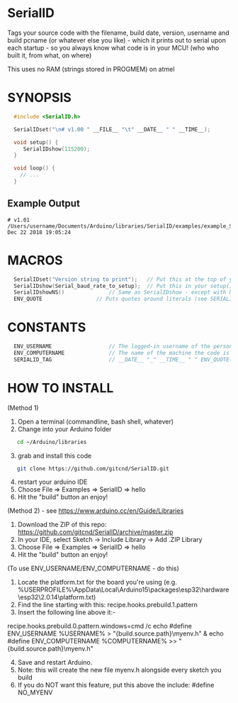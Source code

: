 # SerialID
Tags your source code with the filename, build date, version, username and build pcname (or whatever else you like) - which it prints out to serial upon each startup - so you always know what code is in your MCU! (who who built it, from what, on where)

This uses no RAM (strings stored in PROGMEM) on atmel


# SYNOPSIS

```C
  #include <SerialID.h>

  SerialIDset("\n# v1.00 " __FILE__ "\t" __DATE__ " " __TIME__);

  void setup() {                
     SerialIDshow(115200);
  }

  void loop() {
    // ...
  }
```

## Example Output

```text
# v1.01 /Users/username/Documents/Arduino/libraries/SerialID/examples/example_SerialID/example_SerialID.pde	Dec 22 2018 19:05:24
```

# MACROS

```C
  SerialIDset("Version string to print");	// Put this at the top of your code, so the compiler knows to build your strings into the PROGMEM flash area
  SerialIDshow(Serial_baud_rate_to_setup);	// Put this in your setup() code, to print the above string out to serial
  SerialIDshowNS()				// Same as SerialIDshow - except with No Spaces: does a s.replace(" ","_")
  ENV_QUOTE					// Puts quotes around literals (see SERIALID_TAG)
```
# CONSTANTS
```C
  ENV_USERNAME					// The logged-in username of the person currently compiling the code. Use this like:  ENV_QUOTE(ENV_USERNAME) 
  ENV_COMPUTERNAME				// The name of the machine the code is compiling on
  SERIALID_TAG					// __DATE__ "_" __TIME__ " " ENV_QUOTE(ENV_USERNAME) "@" ENV_QUOTE(ENV_COMPUTERNAME)
```


# HOW TO INSTALL

(Method 1)

1. Open a terminal (commandline, bash shell, whatever)
2. Change into your Arduino folder
```bash
   cd ~/Arduino/libraries
```
3. grab and install this code
```bash
   git clone https://github.com/gitcnd/SerialID.git
```
4. restart your arduino IDE
5. Choose File => Examples => SerialID => hello
6. Hit the "build" button an enjoy!

(Method 2) - see https://www.arduino.cc/en/Guide/Libraries

1. Download the ZIP of this repo: https://github.com/gitcnd/SerialID/archive/master.zip
2. In your IDE, select Sketch -> Include Library -> Add .ZIP Library
3. Choose File => Examples => SerialID => hello
4. Hit the "build" button an enjoy!

(To use ENV_USERNAME/ENV_COMPUTERNAME - do this)
1. Locate the platform.txt for the board you're using (e.g. %USERPROFILE%\AppData\Local\Arduino15\packages\esp32\hardware\esp32\2.0.14\platform.txt)
2. Find the line starting with this:   recipe.hooks.prebuild.1.pattern
3. Insert the following line above it:-

recipe.hooks.prebuild.0.pattern.windows=cmd /c echo #define ENV_USERNAME %USERNAME% > "{build.source.path}\myenv.h" & echo #define ENV_COMPUTERNAME %COMPUTERNAME% >> "{build.source.path}\myenv.h"

4. Save and restart Arduino.
5. Note: this will create the new file myenv.h alongside every sketch you build
6. If you do NOT want this feature, put this above the include:  #define NO_MYENV

